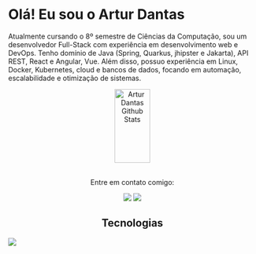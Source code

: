 # Olá! Eu sou o Artur Dantas

Atualmente cursando o 8º semestre de Ciências da Computação, sou um desenvolvedor Full-Stack com experiência em desenvolvimento web e DevOps. Tenho domínio de Java (Spring, Quarkus, jhipster e Jakarta), API REST, React e Angular, Vue. Além disso, possuo experiência em Linux, Docker, Kubernetes, cloud e bancos de dados, focando em automação, escalabilidade e otimização de sistemas.

<div align="center">
 <a href="https://github.com/MartinsArtur"><img alt="Artur Dantas Github Stats" src="https://denvercoder1-github-readme-stats.vercel.app/api?username=MartinsArtur&show_icons=true&count_private=true&theme=react&border_color=7F3FBF&bg_color=0D1117&title_color=F85D7F&icon_color=F8D866" height="150px" width="38%"/></a>
</div>

<br/>

<div align="center">
  <p>Entre em contato comigo:</p>
  <a href="https://www.linkedin.com/in/artur-d-martins/" target="_blank"><img src="https://img.shields.io/badge/-LinkedIn-%230077B5?style=for-the-badge&logo=linkedin&logoColor=white" target="_blank"></a> 
  <a href="mailto:arturdantasmartins@gmail.com"><img src="https://img.shields.io/badge/-Gmail-%23333?style=for-the-badge&logo=gmail&logoColor=white" target="_blank"></a>
</div>

<h2 align="center">Tecnologias</h2>
<img src="https://skillicons.dev/icons?i=spring,java,react,angular,vue,nodejs,postman,kubernetes,docker,mongodb,postgresql,html,css,javascript,typescript,python,git,github,c,vim" />
